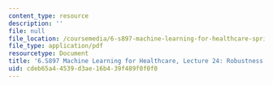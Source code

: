 ```yaml
---
content_type: resource
description: ''
file: null
file_location: /coursemedia/6-s897-machine-learning-for-healthcare-spring-2019/cdeb65a44539d3ae16b439f489f0f0f0_MIT6_S897S19_lec24.pdf
file_type: application/pdf
resourcetype: Document
title: '6.S897 Machine Learning for Healthcare, Lecture 24: Robustness to Data Shift'
uid: cdeb65a4-4539-d3ae-16b4-39f489f0f0f0
---
```

